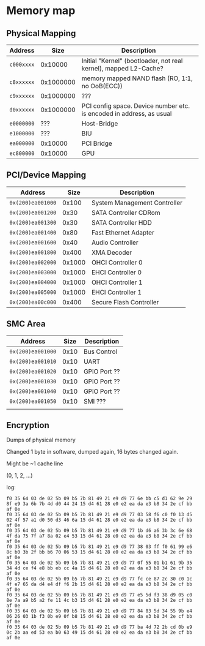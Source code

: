# Memory map

## Physical Mapping

| Address    | Size      | Description                                                          |
| ---------- | --------- | -------------------------------------------------------------------- |
| `c000xxxx` | 0x10000   | Initial "Kernel" (bootloader, not real kernel), mapped L2-Cache?     |
| `c8xxxxxx` | 0x1000000 | memory mapped NAND flash (RO, 1:1, no OoB(ECC))                      |
| `c9xxxxxx` | 0x1000000 | ???                                                                  |
| `d0xxxxxx` | 0x1000000 | PCI config space. Device number etc. is encoded in address, as usual |
| `e0000000` | ???       | Host-Bridge                                                          |
| `e1000000` | ???       | BIU                                                                  |
| `ea000000` | 0x10000   | PCI Bridge                                                           |
| `ec800000` | 0x10000   | GPU                                                                  |

## PCI/Device Mapping

| Address           | Size   | Description                  |
| ----------------- | ------ | ---------------------------- |
| `0x(200)ea001000` | 0x100  | System Management Controller |
| `0x(200)ea001200` | 0x30   | SATA Controller CDRom        |
| `0x(200)ea001300` | 0x30   | SATA Controller HDD          |
| `0x(200)ea001400` | 0x80   | Fast Ethernet Adapter        |
| `0x(200)ea001600` | 0x40   | Audio Controller             |
| `0x(200)ea001800` | 0x400  | XMA Decoder                  |
| `0x(200)ea002000` | 0x1000 | OHCI Controller 0            |
| `0x(200)ea003000` | 0x1000 | EHCI Controller 0            |
| `0x(200)ea004000` | 0x1000 | OHCI Controller 1            |
| `0x(200)ea005000` | 0x1000 | EHCI Controller 1            |
| `0x(200)ea00c000` | 0x400  | Secure Flash Controller      |

## SMC Area

| Address           | Size | Description  |
| ----------------- | ---- | ------------ |
| `0x(200)ea001000` | 0x10 | Bus Control  |
| `0x(200)ea001010` | 0x10 | UART         |
| `0x(200)ea001020` | 0x10 | GPIO Port ?? |
| `0x(200)ea001030` | 0x10 | GPIO Port ?? |
| `0x(200)ea001040` | 0x10 | GPIO Port ?? |
| `0x(200)ea001050` | 0x10 | SMI ???      |
|  |

## Encryption

Dumps of physical memory

Changed 1 byte in software, dumped again, 16 bytes changed again.

Might be ~1 cache line

(0, 1, 2, ...)

log:

```
f0 35 64 03 de 02 5b 09 b5 7b 81 49 21 e9 d9 77 6e bb c5 d1 62 9e 29 8f e9 3a 6b 7b 4d d0 44 24 15 d4 61 28 e0 e2 ea da e3 b8 34 2e cf bb af 0e
f0 35 64 03 de 02 5b 09 b5 7b 81 49 21 e9 d9 77 03 58 f6 c0 f0 13 d5 02 4f 57 a1 d0 50 d3 46 6a 15 d4 61 28 e0 e2 ea da e3 b8 34 2e cf bb af 0e
f0 35 64 03 de 02 5b 09 b5 7b 81 49 21 e9 d9 77 1b d6 a6 3b 3c 6e 68 4f da 75 7f a7 8a 02 e4 53 15 d4 61 28 e0 e2 ea da e3 b8 34 2e cf bb af 0e
f0 35 64 03 de 02 5b 09 b5 7b 81 49 21 e9 d9 77 38 03 ff f0 61 99 e6 8c b0 3b 2f bb b6 70 06 53 15 d4 61 28 e0 e2 ea da e3 b8 34 2e cf bb af 0e
f0 35 64 03 de 02 5b 09 b5 7b 81 49 21 e9 d9 77 0f 55 01 b1 61 9b 35 34 4d ce f4 e8 bb eb cc 4a 15 d4 61 28 e0 e2 ea da e3 b8 34 2e cf bb af 0e
f0 35 64 03 de 02 5b 09 b5 7b 81 49 21 e9 d9 77 fc ce 87 2c 30 c0 1c 4f e7 65 da d4 e4 df f6 2b 15 d4 61 28 e0 e2 ea da e3 b8 34 2e cf bb af 0e
f0 35 64 03 de 02 5b 09 b5 7b 81 49 21 e9 d9 77 e5 5d f3 38 d9 05 c0 8e 7a a9 b5 a2 fe 11 4c b3 15 d4 61 28 e0 e2 ea da e3 b8 34 2e cf bb af 0e
f0 35 64 03 de 02 5b 09 b5 7b 81 49 21 e9 d9 77 84 83 5d 34 55 9b e4 06 26 03 1b f3 0b e9 0f b8 15 d4 61 28 e0 e2 ea da e3 b8 34 2e cf bb af 0e
f0 35 64 03 de 02 5b 09 b5 7b 81 49 21 e9 d9 77 ba 4d 72 2b cd 0b e9 0c 2b aa ed 53 ea b0 63 49 15 d4 61 28 e0 e2 ea da e3 b8 34 2e cf bb af 0e
```
